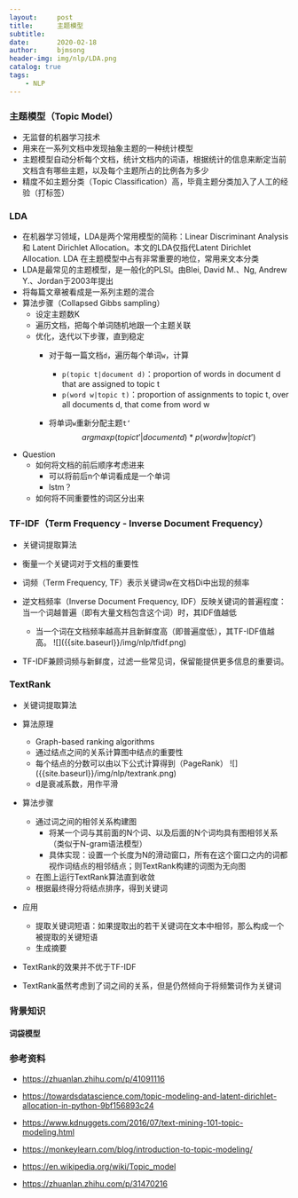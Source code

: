 ```yaml
---
layout:     post
title:      主题模型
subtitle:   
date:       2020-02-18
author:     bjmsong
header-img: img/nlp/LDA.png
catalog: true
tags:
    - NLP
---
```




### 主题模型（Topic Model）

- 无监督的机器学习技术
- 用来在一系列文档中发现抽象主题的一种统计模型
- 主题模型自动分析每个文档，统计文档内的词语，根据统计的信息来断定当前文档含有哪些主题，以及每个主题所占的比例各为多少
- 精度不如主题分类（Topic Classification）高，毕竟主题分类加入了人工的经验（打标签）



### LDA

- 在机器学习领域，LDA是两个常用模型的简称：Linear Discriminant Analysis 和 Latent Dirichlet Allocation。本文的LDA仅指代Latent Dirichlet Allocation. LDA 在主题模型中占有非常重要的地位，常用来文本分类
- LDA是最常见的主题模型，是一般化的PLSI。由Blei, David M.、Ng, Andrew Y.、Jordan于2003年提出
- 将每篇文章被看成是一系列主题的混合
- 算法步骤（Collapsed Gibbs sampling）
  - 设定主题数K
  - 遍历文档，把每个单词随机地跟一个主题关联
  - 优化，迭代以下步骤，直到稳定
    - 对于每一篇文档`d`，遍历每个单词`w`，计算
      - `p(topic t|document d)`：proportion of words in document d that are assigned to topic t
      - `p(word w|topic t)`：proportion of assignments to topic t, over all documents d, that come from word w
      
    - 将单词`w`重新分配主题`t‘`
      $$
      argmax p(topic t’ | document d) * p(word w | topic t’)
      $$
- Question
  - 如何将文档的前后顺序考虑进来
    - 可以将前后n个单词看成是一个单词
    - lstm？
  - 如何将不同重要性的词区分出来



### TF-IDF（Term Frequency - Inverse Document Frequency）

- 关键词提取算法

- 衡量一个关键词对于文档的重要性

- 词频（Term Frequency, TF）表示关键词w在文档Di中出现的频率

- 逆文档频率（Inverse Document Frequency, IDF）反映关键词的普遍程度：当一个词越普遍（即有大量文档包含这个词）时，其IDF值越低

  <ul> 
  <li markdown="1"> 
  当一个词在文档频率越高并且新鲜度高（即普遍度低），其TF-IDF值越高。
  ![]({{site.baseurl}}/img/nlp/tfidf.png) 
  </li> 
  </ul> 

- TF-IDF兼顾词频与新鲜度，过滤一些常见词，保留能提供更多信息的重要词。

  

### TextRank

- 关键词提取算法

- 算法原理
  - Graph-based ranking algorithms
  - 通过结点之间的关系计算图中结点的重要性

  <ul> 
  <li markdown="1"> 
  每个结点的分数可以由以下公式计算得到（PageRank）
  ![]({{site.baseurl}}/img/nlp/textrank.png) 
  </li> 
  </ul> 

  - d是衰减系数，用作平滑

- 算法步骤

  - 通过词之间的相邻关系构建图
    - 将某一个词与其前面的N个词、以及后面的N个词均具有图相邻关系（类似于N-gram语法模型）
    - 具体实现：设置一个长度为N的滑动窗口，所有在这个窗口之内的词都视作词结点的相邻结点；则TextRank构建的词图为无向图
  - 在图上运行TextRank算法直到收敛
  - 根据最终得分将结点排序，得到关键词

- 应用
  - 提取关键词短语：如果提取出的若干关键词在文本中相邻，那么构成一个被提取的关键短语
  - 生成摘要
- TextRank的效果并不优于TF-IDF
- TextRank虽然考虑到了词之间的关系，但是仍然倾向于将频繁词作为关键词



### 背景知识

#### 词袋模型







### 参考资料

- https://zhuanlan.zhihu.com/p/41091116
- https://towardsdatascience.com/topic-modeling-and-latent-dirichlet-allocation-in-python-9bf156893c24

- https://www.kdnuggets.com/2016/07/text-mining-101-topic-modeling.html

- https://monkeylearn.com/blog/introduction-to-topic-modeling/

- https://en.wikipedia.org/wiki/Topic_model

- https://zhuanlan.zhihu.com/p/31470216

  

  


